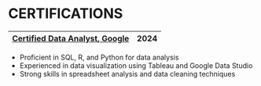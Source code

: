 # CERTIFICATIONS

| [__Certified Data Analyst__, Google](https://www.coursera.org/professional-certificates/google-data-analytics) | 2024 |
| :- | -: |

- Proficient in SQL, R, and Python for data analysis
- Experienced in data visualization using Tableau and Google Data Studio
- Strong skills in spreadsheet analysis and data cleaning techniques